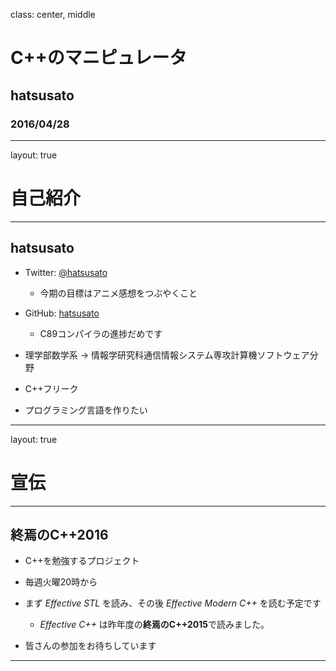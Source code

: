 class: center, middle

# C++のマニピュレータ

## hatsusato

### 2016/04/28

---
layout: true

# 自己紹介

---

## hatsusato

- Twitter: [@hatsusato](https://twitter.com/hatsusato)

	- 今期の目標はアニメ感想をつぶやくこと

- GitHub: [hatsusato](https://github.com/hatsusato)

	- C89コンパイラの進捗だめです

- 理学部数学系 -> 情報学研究科通信情報システム専攻計算機ソフトウェア分野

- C++フリーク

- プログラミング言語を作りたい

---
layout: true

# 宣伝

---

## 終焉のC++2016

- C++を勉強するプロジェクト

- 毎週火曜20時から

- まず _Effective STL_ を読み、その後 _Effective Modern C++_ を読む予定です

	- _Effective C++_ は昨年度の**終焉のC++2015**で読みました。

- 皆さんの参加をお待ちしています

---
